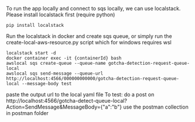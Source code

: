 To run the app locally and connect to sqs locally, 
we can use localstack.
Please install localstack first (require python)
```
pip install localstack
```
Run the localstack in docker and create sqs queue, or simply run the create-local-aws-resource.py script which for windows requires wsl
```
localstack start -d
docker container exec -it {containerId} bash
awslocal sqs create-queue --queue-name gotcha-detection-request-queue-local
awslocal sqs send-message --queue-url http://localhost:4566/000000000000/gotcha-detection-request-queue-local --message-body test
```
paste the output url to the local yaml file
To test:
do a post on http://localhost:4566/gotcha-detect-queue-local?Action=SendMessage&MessageBody={"a":"b"}
use the postman collection in postman folder

